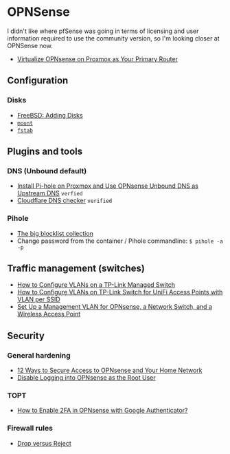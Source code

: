 # OPNSense
I didn't like where pfSense was going in terms of licensing and user information required to use the community version, so I'm looking closer at OPNSense now.

* [Virtualize OPNsense on Proxmox as Your Primary Router](https://homenetworkguy.com/how-to/virtualize-opnsense-on-proxmox-as-your-primary-router/)

## Configuration

### Disks
* [FreeBSD: Adding Disks](https://docs.freebsd.org/en/books/handbook/disks/#disks-adding)
* [`mount`](https://man.freebsd.org/cgi/man.cgi?mount(8))
* [`fstab`](https://man.freebsd.org/cgi/man.cgi?fstab(5))

## Plugins and tools

### DNS (Unbound default)
* [Install Pi-hole on Proxmox and Use OPNsense Unbound DNS as Upstream DNS](https://homenetworkguy.com/how-to/install-pi-hole-on-proxmox-and-use-opnsense-unbound-dns-as-upstream-dns/) `verfied`
* [Cloudflare DNS checker](https://one.one.one.one/help/) `verified`

### Pihole
* [The big blocklist collection](https://firebog.net/)
* Change password from the container / Pihole commandline: `$ pihole -a -p`

## Traffic management (switches)
* [How to Configure VLANs on a TP-Link Managed Switch](https://homenetworkguy.com/how-to/configure-vlans-tp-link-switch/)
* [How to Configure VLANs on TP-Link Switch for UniFi Access Points with VLAN per SSID](https://homenetworkguy.com/how-to/configure-tp-link-switch-vlan-with-unifi-access-points-vlan-per-ssid/)
* [Set Up a Management VLAN for OPNsense, a Network Switch, and a Wireless Access Point](https://homenetworkguy.com/how-to/set-up-management-vlan-for-opnsense-network-switch-and-access-point/)

## Security

### General hardening
* [12 Ways to Secure Access to OPNsense and Your Home Network](https://homenetworkguy.com/how-to/ways-to-secure-access-to-opnsense-and-your-home-network/)
* [Disable Logging into OPNsense as the Root User](https://homenetworkguy.com/how-to/disable-root-user-opnsense/)

### TOPT
* [How to Enable 2FA in OPNsense with Google Authenticator?](https://www.zenarmor.com/docs/network-security-tutorials/how-to-enable-2fa-in-opnsense-with-google-authenticator)

### Firewall rules
* [Drop versus Reject](https://www.chiark.greenend.org.uk/~peterb/network/drop-vs-reject)

